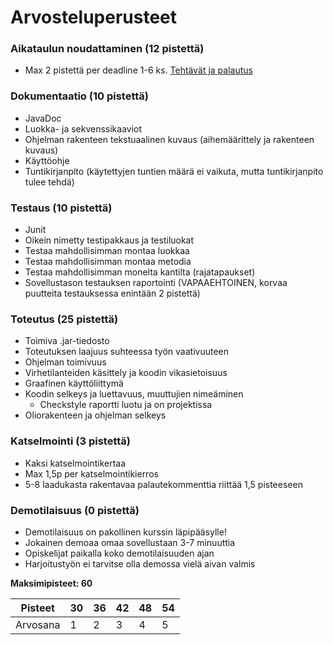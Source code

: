 ﻿# Arvosteluperusteet

### Aikataulun noudattaminen (12 pistettä)

* Max 2 pistettä per deadline 1-6 ks. [Tehtävät ja palautus](Tehtävät-ja-palautus.md)

### Dokumentaatio (10 pistettä)

* JavaDoc
* Luokka- ja sekvenssikaaviot
* Ohjelman rakenteen tekstuaalinen kuvaus (aihemäärittely ja rakenteen kuvaus)
* Käyttöohje
* Tuntikirjanpito (käytettyjen tuntien määrä ei vaikuta, mutta tuntikirjanpito tulee tehdä)

### Testaus (10 pistettä)

* Junit
* Oikein nimetty testipakkaus ja testiluokat
* Testaa mahdollisimman montaa luokkaa
* Testaa mahdollisimman montaa metodia
* Testaa mahdollisimman monelta kantilta (rajatapaukset)
* Sovellustason testauksen raportointi (VAPAAEHTOINEN, korvaa puutteita testauksessa enintään 2 pistettä)


### Toteutus (25 pistettä)

* Toimiva .jar-tiedosto
* Toteutuksen laajuus suhteessa työn vaativuuteen
* Ohjelman toimivuus
* Virhetilanteiden käsittely ja koodin vikasietoisuus
* Graafinen käyttöliittymä
* Koodin selkeys ja luettavuus, muuttujien nimeäminen
  * Checkstyle raportti luotu ja on projektissa
* Oliorakenteen ja ohjelman selkeys

### Katselmointi (3 pistettä)

* Kaksi katselmointikertaa
* Max 1,5p per katselmointikierros
* 5-8 laadukasta rakentavaa palautekommenttia riittää 1,5 pisteeseen


### Demotilaisuus (0 pistettä)

* Demotilaisuus on pakollinen kurssin läpipääsylle!
* Jokainen demoaa omaa sovellustaan 3-7 minuuttia
* Opiskelijat paikalla koko demotilaisuuden ajan
* Harjoitustyön ei tarvitse olla demossa vielä aivan valmis

**Maksimipisteet: 60**



| Pisteet  | 30  | 36  | 42  | 48  | 54  |
| -------- | --- | --- | --- | --- | --- |
| Arvosana | 1   | 2   | 3   | 4   | 5   |
